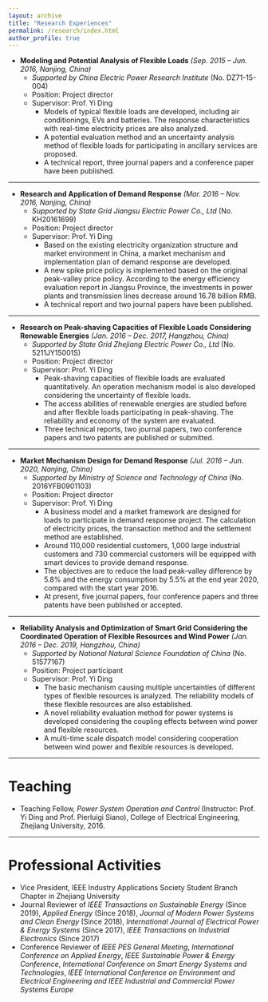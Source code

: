 ```yaml
---
layout: archive
title: "Research Experiences"
permalink: /research/index.html
author_profile: true
---
```


- **Modeling and Potential Analysis of Flexible Loads** *(Sep. 2015 – Jun. 2016, Nanjing, China)*
  - *Supported by China Electric Power Research Institute* (No. DZ71-15-004)
  - Position: Project director
  - Supervisor: Prof. Yi Ding
    - Models of typical flexible loads are developed, including air conditionings, EVs and batteries. The response characteristics with real-time electricity prices are also analyzed.
    - A potential evaluation method and an uncertainty analysis method of flexible loads for participating in ancillary services are proposed.
    - A technical report, three journal papers and a conference paper have been published.

---

- **Research and Application of Demand Response** *(Mar. 2016 – Nov. 2016, Nanjing, China)*
  - *Supported by State Grid Jiangsu Electric Power Co., Ltd* (No. KH20161699)
  - Position: Project director
  - Supervisor: Prof. Yi Ding
    - Based on the existing electricity organization structure and market environment in China, a market mechanism and implementation plan of demand response are developed.
    - A new spike price policy is implemented based on the original peak-valley price policy. According to the energy efficiency evaluation report in Jiangsu Province, the investments in power plants and transmission lines decrease around 16.78 billion RMB.
    - A technical report and two journal papers have been published.

---

- **Research on Peak-shaving Capacities of Flexible Loads Considering Renewable Energies** *(Jan. 2016 – Dec. 2017, Hangzhou, China)*
  - *Supported by State Grid Zhejiang Electric Power Co., Ltd* (No. 5211JY15001S)
  - Position: Project director
  - Supervisor: Prof. Yi Ding
    - Peak-shaving capacities of flexible loads are evaluated quantitatively. An operation mechanism model is also developed considering the uncertainty of flexible loads.
    - The access abilities of renewable energies are studied before and after flexible loads participating in peak-shaving. The reliability and economy of the system are evaluated.
    - Three technical reports, two journal papers, two conference papers and two patents are published or submitted.

---

- **Market Mechanism Design for Demand Response** *(Jul. 2016 – Jun. 2020, Nanjing, China)*
  - *Supported by Ministry of Science and Technology of China* (No. 2016YFB0901103)
  - Position: Project director
  - Supervisor: Prof. Yi Ding
    - A business model and a market framework are designed for loads to participate in demand response project. The calculation of electricity prices, the transaction method and the settlement method are established.
    - Around 110,000 residential customers, 1,000 large industrial customers and 730 commercial customers will be equipped with smart devices to provide demand response.
    - The objectives are to reduce the load peak-valley difference by 5.8% and the energy consumption by 5.5% at the end year 2020, compared with the start year 2016.
    - At present, five journal papers, four conference papers and three patents have been published or accepted.

---

- **Reliability Analysis and Optimization of Smart Grid Considering the Coordinated Operation of Flexible Resources and Wind Power** *(Jan. 2016 – Dec. 2019, Hangzhou, China)*
  - *Supported by National Natural Science Foundation of China* (No. 51577167)
  - Position: Project participant
  - Supervisor: Prof. Yi Ding
    - The basic mechanism causing multiple uncertainties of different types of flexible resources is analyzed. The reliability models of these flexible resources are also established.
    - A novel reliability evaluation method for power systems is developed considering the coupling effects between wind power and flexible resources.
    - A multi-time scale dispatch model considering cooperation between wind power and flexible resources is developed.



------

# Teaching

- Teaching Fellow, *Power System Operation and Control* (Instructor: Prof. Yi Ding and Prof. Pierluigi Siano), College of Electrical Engineering, Zhejiang University, 2016.

  

------

# Professional Activities

- Vice President, IEEE Industry Applications Society Student Branch Chapter in Zhejiang University
- Journal Reviewer of *IEEE Transactions on Sustainable Energy* (Since 2019), *Applied Energy* (Since 2018), *Journal of Modern Power Systems and Clean Energy* (Since 2018), *International Journal of Electrical Power & Energy Systems* (Since 2017), *IEEE Transactions on Industrial Electronics* (Since 2017)
- Conference Reviewer of *IEEE PES General Meeting*, *International Conference on Applied Energy*, *IEEE Sustainable Power & Energy Conference*, *International Conference on Smart Energy Systems and Technologies*,  *IEEE International Conference on Environment and Electrical Engineering and IEEE Industrial and Commercial Power Systems Europe*